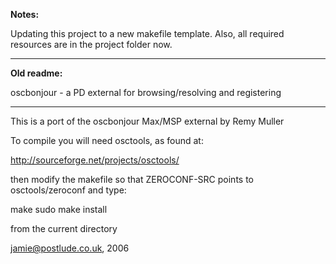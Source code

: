 **Notes:**

Updating this project to a new makefile template. Also, all required resources are in the project folder now.


---

**Old readme:**

oscbonjour - a PD external for browsing/resolving and registering

---

This is a port of the oscbonjour Max/MSP external by Remy Muller

To compile you will need osctools, as found at:

http://sourceforge.net/projects/osctools/

then modify the makefile so that ZEROCONF-SRC points to
osctools/zeroconf and type:

make 
sudo make install

from the current directory

jamie@postlude.co.uk, 2006



